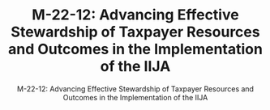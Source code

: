 ---
layout: resources-landing
title: "M-22-12: Advancing Effective Stewardship of Taxpayer Resources and Outcomes in the Implementation of the IIJA"
subtitle: "M-22-12: Advancing Effective Stewardship of Taxpayer Resources and Outcomes in the Implementation of the IIJA"
external_link: https://www.whitehouse.gov/wp-content/uploads/2022/04/M-22-12.pdf
filters: major-legislation memorandum omb 2022
fiscal_year: 2022
---